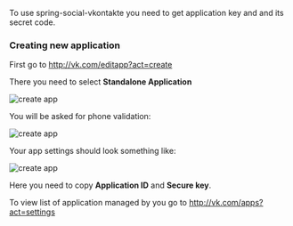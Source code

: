 To use spring-social-vkontakte you need to get application key and and its secret code.

### Creating new application
First go to http://vk.com/editapp?act=create

There you need to select **Standalone Application**

![create app](https://raw.github.com/wiki/vkolodrevskiy/spring-social-vkontakte/images/createApp.png)

You will be asked for phone validation:

![create app](https://raw.github.com/wiki/vkolodrevskiy/spring-social-vkontakte/images/phoneVerif.png)

Your app settings should look something like:

![create app](https://raw.github.com/wiki/vkolodrevskiy/spring-social-vkontakte/images/testAppConf.png)

Here you need to copy **Application ID** and **Secure key**.

To view list of application managed by you go to http://vk.com/apps?act=settings